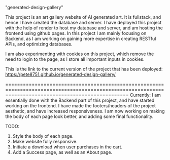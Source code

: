"generated-design-gallery"

This project is an art gallery website of AI generated art. It is fullstack, and hence I have created the database and server.
I have deployed this project with the help of render to host my database and server, and am hosting the frontend using github pages.
In this project I am mainly focusing on Backend, as I am working on gaining more expertise in creating RESTful APIs, and optimizing databases.

I am also experimenting with cookies on this project, which remove the need to login to the page, as I store all important inputs in cookies.

This is the link to the current version of the project that has been deployed: https://pete8751.github.io/generated-design-gallery/

======================================================================================================================================================
Currently: I am essentially done with the Backend part of this project, and have started working on the frontend. I have made the footers/headers
of the project aesthetic, and have increased responsiveness. I am now working on making the body of each page look better, and adding some final functionality.

TODO: 
1. Style the body of each page.
2. Make website fully responsive.
3. Initiate a download when user purchases in the cart.
4. Add a Success page, as well as an About page.

